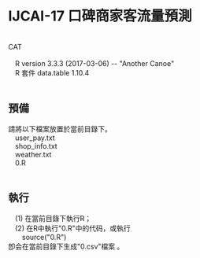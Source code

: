 <h1>IJCAI-17 口碑商家客流量預測</h1><br />
CAT<br />
<br />
&emsp;R version 3.3.3 (2017-03-06) -- "Another Canoe"<br />
&emsp;R 套件 data.table 1.10.4<br />
<br />
<h2>預備<br /></h2>
請將以下檔案放置於當前目錄下。<br />
&emsp;user_pay.txt<br />
&emsp;shop_info.txt<br />
&emsp;weather.txt<br />
&emsp;0.R<br />
<br />
<h2>執行<br /></h2>
&emsp;(1) 在當前目錄下執行R；<br />
&emsp;(2) 在R中執行"0.R"中的代码，或執行<br />
&emsp;&emsp;source("0.R")<br />
卽会在當前目錄下生成"0.csv"檔案 。<br />
